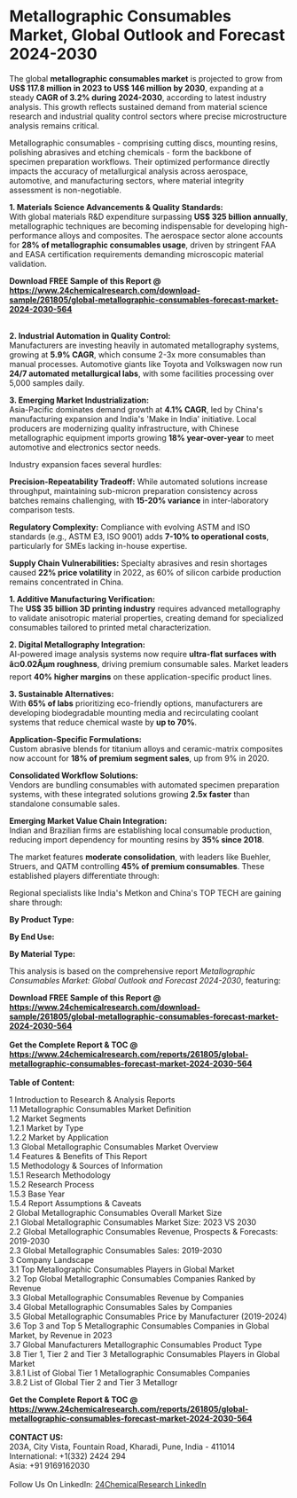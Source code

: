 <h1>Metallographic Consumables Market, Global Outlook and Forecast 2024-2030</h1><p>The global <strong>metallographic consumables market</strong> is projected to grow from <strong>US$ 117.8 million in 2023 to US$ 146 million by 2030</strong>, expanding at a steady <strong>CAGR of 3.2% during 2024-2030</strong>, according to latest industry analysis. This growth reflects sustained demand from material science research and industrial quality control sectors where precise microstructure analysis remains critical.</p><p>Metallographic consumables - comprising cutting discs, mounting resins, polishing abrasives and etching chemicals - form the backbone of specimen preparation workflows. Their optimized performance directly impacts the accuracy of metallurgical analysis across aerospace, automotive, and manufacturing sectors, where material integrity assessment is non-negotiable.</p><p><strong>1. Materials Science Advancements &amp; Quality Standards:</strong><br>
With global materials R&amp;D expenditure surpassing <strong>US$ 325 billion annually</strong>, metallographic techniques are becoming indispensable for developing high-performance alloys and composites. The aerospace sector alone accounts for <strong>28% of metallographic consumables usage</strong>, driven by stringent FAA and EASA certification requirements demanding microscopic material validation.</p><div><b>Download FREE Sample of this Report @ 
            <a href="https://www.24chemicalresearch.com/download-sample/261805/global-metallographic-consumables-forecast-market-2024-2030-564">
            https://www.24chemicalresearch.com/download-sample/261805/global-metallographic-consumables-forecast-market-2024-2030-564</a></b></div><br><p><strong>2. Industrial Automation in Quality Control:</strong><br>
Manufacturers are investing heavily in automated metallography systems, growing at <strong>5.9% CAGR</strong>, which consume 2-3x more consumables than manual processes. Automotive giants like Toyota and Volkswagen now run <strong>24/7 automated metallurgical labs</strong>, with some facilities processing over 5,000 samples daily.</p><p><strong>3. Emerging Market Industrialization:</strong><br>
Asia-Pacific dominates demand growth at <strong>4.1% CAGR</strong>, led by China's manufacturing expansion and India's 'Make in India' initiative. Local producers are modernizing quality infrastructure, with Chinese metallographic equipment imports growing <strong>18% year-over-year</strong> to meet automotive and electronics sector needs.</p><p>Industry expansion faces several hurdles:</p><p><strong>Precision-Repeatability Tradeoff:</strong> While automated solutions increase throughput, maintaining sub-micron preparation consistency across batches remains challenging, with <strong>15-20% variance</strong> in inter-laboratory comparison tests.</p><p><strong>Regulatory Complexity:</strong> Compliance with evolving ASTM and ISO standards (e.g., ASTM E3, ISO 9001) adds <strong>7-10% to operational costs</strong>, particularly for SMEs lacking in-house expertise.</p><p><strong>Supply Chain Vulnerabilities:</strong> Specialty abrasives and resin shortages caused <strong>22% price volatility</strong> in 2022, as 60% of silicon carbide production remains concentrated in China.</p><p><strong>1. Additive Manufacturing Verification:</strong><br>
The <strong>US$ 35 billion 3D printing industry</strong> requires advanced metallography to validate anisotropic material properties, creating demand for specialized consumables tailored to printed metal characterization.</p><p><strong>2. Digital Metallography Integration:</strong><br>
AI-powered image analysis systems now require <strong>ultra-flat surfaces with â¤0.02Âµm roughness</strong>, driving premium consumable sales. Market leaders report <strong>40% higher margins</strong> on these application-specific product lines.</p><p><strong>3. Sustainable Alternatives:</strong><br>
With <strong>65% of labs</strong> prioritizing eco-friendly options, manufacturers are developing biodegradable mounting media and recirculating coolant systems that reduce chemical waste by <strong>up to 70%</strong>.</p><p><strong>Application-Specific Formulations:</strong><br>
    Custom abrasive blends for titanium alloys and ceramic-matrix composites now account for <strong>18% of premium segment sales</strong>, up from 9% in 2020.</p><p><strong>Consolidated Workflow Solutions:</strong><br>
    Vendors are bundling consumables with automated specimen preparation systems, with these integrated solutions growing <strong>2.5x faster</strong> than standalone consumable sales.</p><p><strong>Emerging Market Value Chain Integration:</strong><br>
    Indian and Brazilian firms are establishing local consumable production, reducing import dependency for mounting resins by <strong>35% since 2018</strong>.</p><p>The market features <strong>moderate consolidation</strong>, with leaders like Buehler, Struers, and QATM controlling <strong>45% of premium consumables</strong>. These established players differentiate through:</p><p>Regional specialists like India's Metkon and China's TOP TECH are gaining share through:</p><p><strong>By Product Type:</strong></p><p><strong>By End Use:</strong></p><p><strong>By Material Type:</strong></p><p>This analysis is based on the comprehensive report <em>Metallographic Consumables Market: Global Outlook and Forecast 2024-2030</em>, featuring:</p><div><b>Download FREE Sample of this Report @ 
            <a href="https://www.24chemicalresearch.com/download-sample/261805/global-metallographic-consumables-forecast-market-2024-2030-564">
            https://www.24chemicalresearch.com/download-sample/261805/global-metallographic-consumables-forecast-market-2024-2030-564</a></b></div><br><div><b>Get the Complete Report & TOC @ 
            <a href="https://www.24chemicalresearch.com/reports/261805/global-metallographic-consumables-forecast-market-2024-2030-564">
            https://www.24chemicalresearch.com/reports/261805/global-metallographic-consumables-forecast-market-2024-2030-564</a></b></div><br>
            <b>Table of Content:</b><p>1 Introduction to Research & Analysis Reports<br />
    1.1 Metallographic Consumables Market Definition<br />
    1.2 Market Segments<br />
        1.2.1 Market by Type<br />
        1.2.2 Market by Application<br />
    1.3 Global Metallographic Consumables Market Overview<br />
    1.4 Features & Benefits of This Report<br />
    1.5 Methodology & Sources of Information<br />
        1.5.1 Research Methodology<br />
        1.5.2 Research Process<br />
        1.5.3 Base Year<br />
        1.5.4 Report Assumptions & Caveats<br />
2 Global Metallographic Consumables Overall Market Size<br />
    2.1 Global Metallographic Consumables Market Size: 2023 VS 2030<br />
    2.2 Global Metallographic Consumables Revenue, Prospects & Forecasts: 2019-2030<br />
    2.3 Global Metallographic Consumables Sales: 2019-2030<br />
3 Company Landscape<br />
    3.1 Top Metallographic Consumables Players in Global Market<br />
    3.2 Top Global Metallographic Consumables Companies Ranked by Revenue<br />
    3.3 Global Metallographic Consumables Revenue by Companies<br />
    3.4 Global Metallographic Consumables Sales by Companies<br />
    3.5 Global Metallographic Consumables Price by Manufacturer (2019-2024)<br />
    3.6 Top 3 and Top 5 Metallographic Consumables Companies in Global Market, by Revenue in 2023<br />
    3.7 Global Manufacturers Metallographic Consumables Product Type<br />
    3.8 Tier 1, Tier 2 and Tier 3 Metallographic Consumables Players in Global Market<br />
        3.8.1 List of Global Tier 1 Metallographic Consumables Companies<br />
        3.8.2 List of Global Tier 2 and Tier 3 Metallogr</p><div><b>Get the Complete Report & TOC @ 
            <a href="https://www.24chemicalresearch.com/reports/261805/global-metallographic-consumables-forecast-market-2024-2030-564">
            https://www.24chemicalresearch.com/reports/261805/global-metallographic-consumables-forecast-market-2024-2030-564</a></b></div><br><b>CONTACT US:</b><br>
            203A, City Vista, Fountain Road, Kharadi, Pune, India - 411014<br>
            International: +1(332) 2424 294<br>
            Asia: +91 9169162030 <br><br>
            Follow Us On LinkedIn: <a href="https://www.linkedin.com/company/24chemicalresearch/">24ChemicalResearch LinkedIn</a>